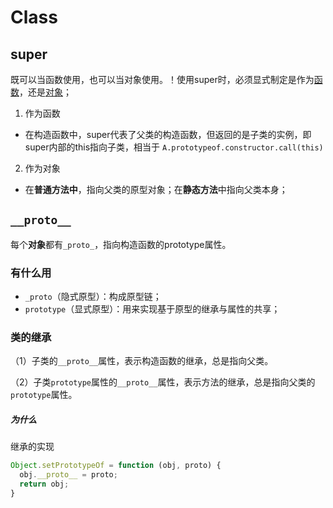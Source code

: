 # Class

## super

既可以当函数使用，也可以当对象使用。！使用super时，必须显式制定是作为<u>函数</u>，还是<u>对象</u>；

1. 作为函数

- 在构造函数中，super代表了父类的构造函数，但返回的是子类的实例，即super内部的this指向子类，相当于
  `A.prototypeof.constructor.call(this)`

2. 作为对象

- 在**普通方法中**，指向父类的原型对象；在**静态方法**中指向父类本身；

## `__proto__`

每个**对象**都有`_proto_`，指向构造函数的prototype属性。

### 有什么用
- `_proto`（隐式原型）：构成原型链；
- `prototype`（显式原型）：用来实现基于原型的继承与属性的共享；

### 类的继承

（1）子类的`__proto__`属性，表示构造函数的继承，总是指向父类。

（2）子类`prototype`属性的`__proto__`属性，表示方法的继承，总是指向父类的`prototype`属性。

##### 为什么

继承的实现

```javascript
Object.setPrototypeOf = function (obj, proto) {
  obj.__proto__ = proto;
  return obj;
}
```



